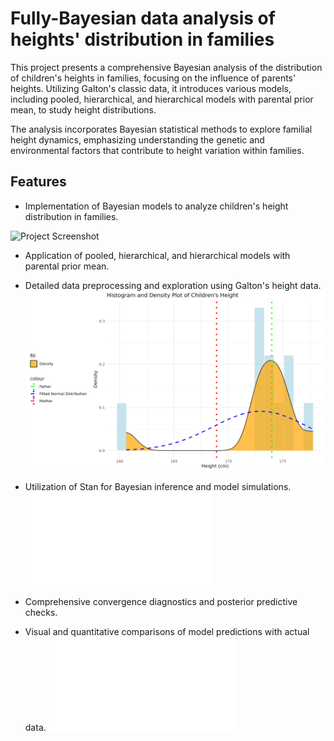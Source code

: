 # Fully-Bayesian data analysis of heights' distribution in families

This project presents a comprehensive Bayesian analysis of the distribution of children's heights in families, focusing on the influence of parents' heights. Utilizing Galton's classic data, it introduces various models, including pooled, hierarchical, and hierarchical models with parental prior mean, to study height distributions. 

The analysis incorporates Bayesian statistical methods to explore familial height dynamics, emphasizing understanding the genetic and environmental factors that contribute to height variation within families.

## Features

- Implementation of Bayesian models to analyze children's height distribution in families.

![Project Screenshot](scripts/combined_intro.png "Correlation of children's height with parent's")
- Application of pooled, hierarchical, and hierarchical models with parental prior mean.
- Detailed data preprocessing and exploration using Galton's height data.
![Project Screenshot](height_plot.png "One family analysis")

- Utilization of Stan for Bayesian inference and model simulations.
![Project Screenshot](images/hierchain.pdf "Convergence of MCMC")
- Comprehensive convergence diagnostics and posterior predictive checks.
- Visual and quantitative comparisons of model predictions with actual data.
![Project Screenshot](images/kernelp.pdf "Predictive check")
